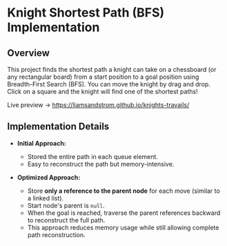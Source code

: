 # Knight Shortest Path (BFS) Implementation

## Overview

This project finds the shortest path a knight can take on a chessboard (or any rectangular board) from a start position to a goal position using Breadth-First Search (BFS). You can move the knight by drag and drop. Click on a square and the knight will find one of the shortest paths!

Live preview -> https://liamsandstrom.github.io/knights-travails/

## Implementation Details

- **Initial Approach:**

  - Stored the entire path in each queue element.
  - Easy to reconstruct the path but memory-intensive.

- **Optimized Approach:**

  - Store **only a reference to the parent node** for each move (similar to a linked list).
  - Start node's parent is `null`.
  - When the goal is reached, traverse the parent references backward to reconstruct the full path.
  - This approach reduces memory usage while still allowing complete path reconstruction.
